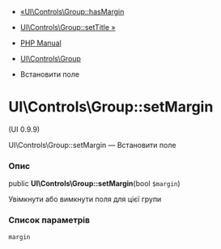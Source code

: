 - [«UI\Controls\Group::hasMargin](ui-controls-group.hasmargin.md)
- [UI\Controls\Group::setTitle »](ui-controls-group.settitle.md)

- [PHP Manual](index.md)
- [UI\Controls\Group](class.ui-controls-group.md)
- Встановити поле

# UI\Controls\Group::setMargin

(UI 0.9.9)

UI\Controls\Group::setMargin — Встановити поле

### Опис

public **UI\Controls\Group::setMargin**(bool `$margin`)

Увімкнути або вимкнути поля для цієї групи

### Список параметрів

`margin`
